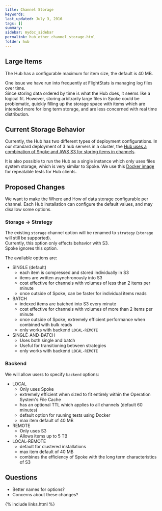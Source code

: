 ```yaml
---
title: Channel Storage
keywords: 
last_updated: July 3, 2016
tags: []
summary: 
sidebar: mydoc_sidebar
permalink: hub_other_channel_storage.html
folder: hub
---
```



## Large Items

The Hub has a configurable maximum for item size, the default is 40 MB.

One issue we have run into frequently at FlightStats is managing log files over time.  
Since storing data ordered by time is what the Hub does, it seems like a logical fit.
However, storing arbitrarily large files in Spoke could be problematic, quickly filling up the storage space with items which are intended more
for long term storage, and are less concerned with real time distribution.

## Current Storage Behavior

Currently, the Hub has two different types of deployment configurations.
In our standard deployment of 3 hub servers in a cluster, the [Hub uses a combination of Spoke and AWS S3 for storing items in channels](hub_other_technical.html).

It is also possible to run the Hub as a single instance which only uses files system storage, which is very similar to Spoke.
We use this [Docker image](https://hub.docker.com/r/flightstats/hub/) for repeatable tests for Hub clients.

## Proposed Changes

We want to make the Where and How of data storage configurable per channel.
Each Hub installation can configure the default values, and may disallow some options.

### Storage -> Strategy

The existing `storage` channel option will be renamed to `strategy` (`storage` will still be supported).   
Currently, this option only effects behavior with S3.     
Spoke ignores this option.

The available options are:
* SINGLE (default)
    * each item is compressed and stored individually in S3
    * items are written asynchronously into S3
    * cost effective for channels with volumes of less than 2 items per minute 
    * once outside of Spoke, can be faster for individual items reads
* BATCH
    * indexed items are batched into S3 every minute
    * cost effective for channels with volumes of more than 2 items per minute
    * once outside of Spoke, extremely efficient performance when combined with bulk reads
    * only works with backend `LOCAL-REMOTE`
* SINGLE-AND-BATCH
    * Uses both single and batch
    * Useful for transitioning between strategies
    * only works with backend `LOCAL-REMOTE`

### Backend

We will allow users to specify `backend` options:
* LOCAL
    * Only uses Spoke
    * extremely efficient when sized to fit entirely within the Operation System's File Cache
    * has an optional TTL which applies to all channels (default 60 minutes)
    * default option for ruuning tests using Docker 
    * max item default of 40 MB
* REMOTE
    * Only uses S3
    * Allows items up to 5 TB
* LOCAL-REMOTE
    * default for clustered installations
    * max item default of 40 MB
    * combines the efficiency of Spoke with the long term characteristics of S3

## Questions

* Better names for options?
* Concerns about these changes?


{% include links.html %}